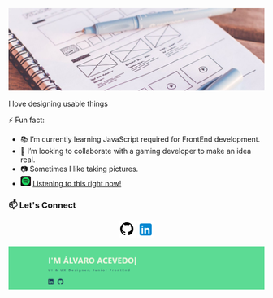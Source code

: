 ![alt text](./img/head.jpg)

I love designing usable things

⚡ Fun fact:
- 📚 I’m currently learning JavaScript required for FrontEnd development.
- 🙏 I’m looking to collaborate with a gaming developer to make an idea real.
- 📷 Sometimes I  like taking pictures.
- <a href="https://open.spotify.com/embed/playlist/0pUbvYaeZVB97RDLZK3Wqu"><img src="./img/spotify.png" width="20" alt="Spotify"/></a> [Listening to this right now!](https://open.spotify.com/embed/playlist/0pUbvYaeZVB97RDLZK3Wqu "SuperHot Playlist")

	
### 📫 Let's Connect	
<p align="center">
	<a href="https://github.com/elasticalva"><img src="./img/github.png" width="32" alt="GitHub"/></a>
	<a href="https://www.linkedin.com/in/alvaroacevedo/"><img src="./img/linkedin.png" width="32" alt="LinkedIn"/></a>
</p>

![alt text](./img/repository2.png)
